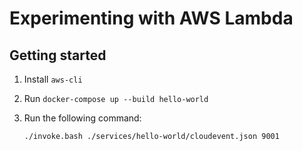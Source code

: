 # Experimenting with AWS Lambda

## Getting started

1. Install `aws-cli`
1. Run `docker-compose up --build hello-world`
1. Run the following command:

    ```bash
    ./invoke.bash ./services/hello-world/cloudevent.json 9001
    ```
